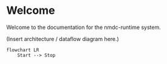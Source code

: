 # Welcome

Welcome to the documentation for the nmdc-runtime system.

(Insert architecture / dataflow diagram here.)

``` mermaid
flowchart LR
    Start --> Stop
```
